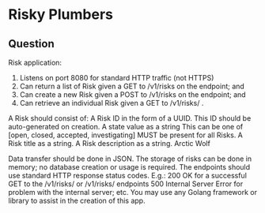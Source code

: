 # Risky Plumbers

## Question

Risk application:
1. Listens on port 8080 for standard HTTP traffic (not HTTPS)
2. Can return a list of
Risk given a GET to /v1/risks on the endpoint; and
3. Can create a new Risk given a POST to /v1/risks on the endpoint; and
4. Can retrieve an individual Risk given a GET to /v1/risks/<id> .

A Risk should consist of:
A Risk ID in the form of a UUID.
This ID should be auto-generated on creation.
A state value as a string
This can be one of [open, closed, accepted, investigating]
MUST be present for all Risks.
A Risk title as a string.
A Risk description as a string.
Arctic Wolf

Data transfer should be done in JSON.
The storage of risks can be done in memory; no database creation or usage is
required.
The endpoints should use standard HTTP response status codes. E.g.:
200 OK for a successful GET to the /v1/risks/ or /v1/risks/<id> endpoints
500 Internal Server Error for problem with the internal server; etc.
You may use any Golang framework or library to assist in the creation of this app.
